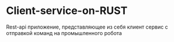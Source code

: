 # Client-service-on-RUST
Rest-api приложение, представляющее из себя клиент сервис с отправкой команд на промышленного робота
